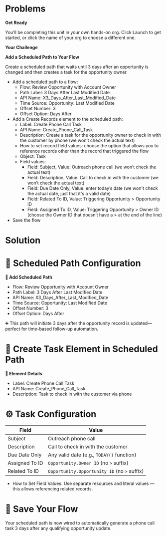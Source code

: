 # Problems

**Get Ready**

You’ll be completing this unit in your own hands-on org. Click Launch to get started, or click the name of your org to choose a different one.

**Your Challenge**

**Add a Scheduled Path to Your Flow**

Create a scheduled path that waits until 3 days after an opportunity is changed and then creates a task for the opportunity owner.

* Add a scheduled path to a flow:
    - Flow: Review Opportunity with Account Owner
    - Path Label: 3 Days After Last Modified Date
    - API Name: X3_Days_After_Last_Modified_Date
    - Time Source: Opportunity: Last Modified Date
    - Offset Number: 3
    - Offset Option: Days After
* Add a Create Records element to the scheduled path:
    - Label: Create Phone Call Task
    - API Name: Create_Phone_Call_Task
    - Description: Create a task for the opportunity owner to check in with the customer by phone (we won’t check the actual text)
    - How to set record field values: choose the option that allows you to reference records other than the record that triggered the flow
    - Object: Task
    - Field values:
        - Field: Subject, Value: Outreach phone call (we won’t check the actual text)
        - Field: Description, Value: Call to check in with the customer (we won’t check the actual text)
        - Field: Due Date Only, Value: enter today’s date (we won't check the actual date, just that it's a valid date)
        - Field: Related To ID, Value: Triggering Opportunity > Opportunity ID
        - Field: Assigned To ID, Value: Triggering Opportunity > Owner ID (choose the Owner ID that doesn’t have a > at the end of the line)
* Save the flow

# Solution

# 🔄 Scheduled Path Configuration
**🧭 Add Scheduled Path**

* Flow: Review Opportunity with Account Owner
* Path Label: 3 Days After Last Modified Date
* API Name: X3_Days_After_Last_Modified_Date
* Time Source: Opportunity: Last Modified Date
* Offset Number: 3
* Offset Option: Days After

➕ This path will initiate 3 days after the opportunity record is updated—perfect for time-based follow-up automation.

# 📝 Create Task Element in Scheduled Path
**🔹 Element Details**

* Label: Create Phone Call Task
* API Name: Create_Phone_Call_Task
* Description: Task to check in with the customer via phone

# ⚙️ Task Configuration

| **Field**         | **Value**                                                        |
|-------------------|------------------------------------------------------------------|
| Subject           | Outreach phone call                                              |
| Description       | Call to check in with the customer                               |
| Due Date Only     | Any valid date (e.g., `TODAY()` function)                        |
| Assigned To ID    | `Opportunity.Owner ID` (no `>` suffix)                           |
| Related To ID     | `Opportunity.Opportunity ID` (no `>` suffix)                     |

* How to Set Field Values: Use separate resources and literal values — this allows referencing related records.


# 💾 Save Your Flow
Your scheduled path is now wired to automatically generate a phone call task 3 days after any qualifying opportunity update.

